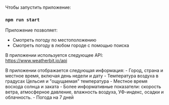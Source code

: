 Чтобы запустить приложение:
### `npm run start`

Приложение позволяет:
- Смотреть погоду по местоположению
- Смотреть погоду в любом городе с помощью поиска

В приложении используется следующее API: https://www.weatherbit.io/api

В приложении отображается следующая информация: 
    - Город, страна и местное время, включая день недели и дату
    - Температура воздуха в градусах Цельсия и "ощущаемая" температура
    - Местное время восхода солнца и заката
    - Более информативные показатели: скорость ветра, атмосферное давление, влажность воздуха, УФ-индекс, осадки и облачность.
    - Погода на 7 дней